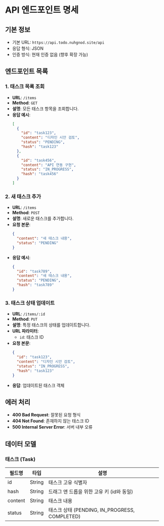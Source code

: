 # API 엔드포인트 명세

## 기본 정보
- 기본 URL: `https://api.todo.nuhgnod.site/api`
- 응답 형식: JSON
- 인증 방식: 현재 인증 없음 (향후 확장 가능)

## 엔드포인트 목록

### 1. 태스크 목록 조회

- **URL**: `/items`
- **Method**: `GET`
- **설명**: 모든 태스크 항목을 조회합니다.
- **응답 예시**:
  ```json
  [
    {
      "id": "task123",
      "content": "디자인 시안 검토",
      "status": "PENDING",
      "hash": "task123"
    },
    {
      "id": "task456",
      "content": "API 연동 구현",
      "status": "IN_PROGRESS",
      "hash": "task456"
    }
  ]
  ```

### 2. 새 태스크 추가

- **URL**: `/items`
- **Method**: `POST`
- **설명**: 새로운 태스크를 추가합니다.
- **요청 본문**:
  ```json
  {
    "content": "새 태스크 내용",
    "status": "PENDING"
  }
  ```
- **응답 예시**:
  ```json
  {
    "id": "task789",
    "content": "새 태스크 내용",
    "status": "PENDING",
    "hash": "task789"
  }
  ```

### 3. 태스크 상태 업데이트

- **URL**: `/items/:id`
- **Method**: `PUT`
- **설명**: 특정 태스크의 상태를 업데이트합니다.
- **URL 파라미터**:
  - `id`: 태스크 ID
- **요청 본문**:
  ```json
  {
    "id": "task123",
    "content": "디자인 시안 검토",
    "status": "IN_PROGRESS",
    "hash": "task123"
  }
  ```
- **응답**: 업데이트된 태스크 객체

## 에러 처리

- **400 Bad Request**: 잘못된 요청 형식
- **404 Not Found**: 존재하지 않는 태스크 ID
- **500 Internal Server Error**: 서버 내부 오류

## 데이터 모델

### 태스크 (Task)

| 필드명 | 타입 | 설명 |
|--------|------|------|
| id     | String | 태스크 고유 식별자 |
| hash   | String | 드래그 앤 드롭을 위한 고유 키 (id와 동일) |
| content | String | 태스크 내용 |
| status | String | 태스크 상태 (PENDING, IN_PROGRESS, COMPLETED) |
